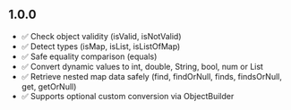 ## 1.0.0

- ✅ Check object validity (isValid, isNotValid)
- ✅ Detect types (isMap, isList, isListOfMap)
- ✅ Safe equality comparison (equals)
- ✅ Convert dynamic values to int, double, String, bool, num or List<T>
- ✅ Retrieve nested map data safely (find, findOrNull, finds, findsOrNull, get, getOrNull)
- ✅ Supports optional custom conversion via ObjectBuilder
